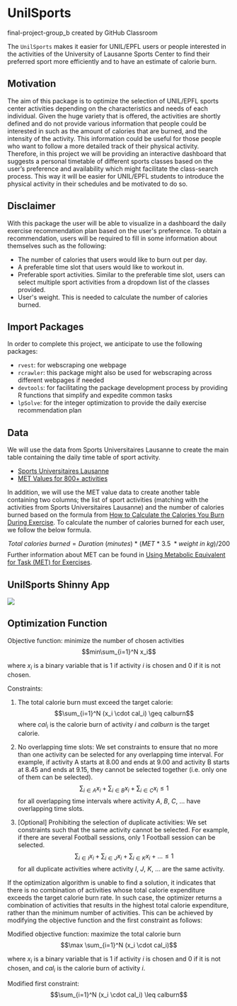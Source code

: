 # UnilSports
final-project-group_b created by GitHub Classroom

The `UnilSports` makes it easier for UNIL/EPFL users or people interested in the activities of the University of Lausanne Sports Center to find their preferred sport more efficiently and to have an estimate of calorie burn.

## Motivation

The aim of this package is to optimize the selection of UNIL/EPFL sports center activities depending on the characteristics and needs of each individual. Given the huge variety that is offered, the activities are shortly defined and do not provide various information that people could be interested in such as the amount of calories that are burned, and the intensity of the activity. This information could be useful for those people who want to follow a more detailed track of their physical activity. Therefore, in this project we will be providing an interactive dashboard that suggests a personal timetable of different sports classes based on the user’s preference and availability which might facilitate the class-search process. This way it will be easier for UNIL/EPFL students to introduce the physical activity in their schedules and be motivated to do so.

## Disclaimer 

With this package the user will be able to visualize in a dashboard the daily exercise recommendation plan based on the user's preference. To obtain a recommendation, users will be required to fill in some information about themselves such as the following: 

* The number of calories that users would like to burn out per day.
* A preferable time slot that users would like to workout in. 
* Preferable sport activities. Similar to the preferable time slot, users can select multiple sport activities from a dropdown list of the classes provided.
* User's weight. This is needed to calculate the number of calories burned.

## Import Packages
In order to complete this project, we anticipate to use the following packages:

* `rvest`: for webscraping one webpage
* `rcrawler`: this package might also be used for webscraping across different webpages if needed
* `devtools`: for facilitating the package development process by providing R functions that simplify and expedite common tasks
* `lpSolve`: for the integer optimization to provide the daily exercise recommendation plan


## Data

We will use the data from Sports Universitaires Lausanne to create the main table containing the daily time table of sport activity.

* [Sports Universitaires Lausanne](https://sport.unil.ch/?mid=92)
* [MET Values for 800+ activities](https://golf.procon.org/met-values-for-800-activities/)

In addition, we will use the MET value data to create another table containing two columns; the list of sport activities (matching with the activities from Sports Universitaires Lausanne) and the number of calories burned based on the formula from [How to Calculate the Calories You Burn During Exercise](https://www.verywellfit.com/how-many-calories-you-burn-during-exercise-4111064). To calculate the number of calories burned for each user, we follow the below formula.

$$Total\ calories\ burned = Duration\ (minutes)\ *\ (MET\ *\ 3.5\ *weight\ in\ kg)/200 $$ 
Further information about MET can be found in [Using Metabolic Equivalent for Task (MET) for Exercises](https://www.verywellfit.com/met-the-standard-metabolic-equivalent-3120356). 

## UnilSports Shinny App

![](https://thumbs.gfycat.com/AcademicAssuredAvocet-size_restricted.gif)


## Optimization Function

Objective function: minimize the number of chosen activities
$$min\sum_{i=1}^N x_i$$

where $x_i$ is a binary variable that is 1 if activity $i$ is chosen and 0 if it is not chosen.

Constraints:

1) The total calorie burn must exceed the target calorie:
$$\sum_{i=1}^N (x_i \cdot cal_i) \geq calburn$$
where $cal_i$ is the calorie burn of activity $i$ and $calburn$ is the target calorie.

2) No overlapping time slots:
We set constraints to ensure that no more than one activity can be selected for any overlapping time interval.
For example, if activity A starts at 8.00 and ends at 9.00 and activity B starts at 8.45 and ends at 9.15,
they cannot be selected together (i.e. only one of them can be selected).
$$\sum_{i \in A} x_i + \sum_{i \in B} x_i + \sum_{i \in C} x_i \leq 1$$
for all overlapping time intervals where activity $A$, $B$, $C$, ... have overlapping time slots.

3) [Optional] Prohibiting the selection of duplicate activities:
We set constraints such that the same activity cannot be selected.
For example, if there are several Football sessions, only 1 Football session can be selected.
$$\sum_{i \in I} x_i + \sum_{i \in J} x_i + \sum_{i \in K} x_i + ... \leq 1$$
for all duplicate activities where activity $I$, $J$, $K$, ... are the same activity.

If the optimization algorithm is unable to find a solution, it indicates that there is no combination of activities whose total calorie expenditure exceeds the target calorie burn rate. In such case, the optimizer returns a combination of activities that results in the highest total calorie expenditure, rather than the minimum number of activities. This can be achieved by modifying the objective function and the first constraint as follows:

Modified objective function: maximize the total calorie burn
$$\max \sum_{i=1}^N (x_i \cdot cal_i)$$

where $x_i$ is a binary variable that is 1 if activity $i$ is chosen and 0 if it is not chosen, and $cal_i$ is the calorie burn of activity $i$.

Modified first constraint:
$$\sum_{i=1}^N (x_i \cdot cal_i) \leq calburn$$

